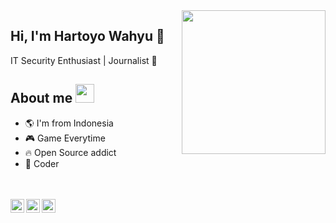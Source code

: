 <img align='right' src="https://media.giphy.com/media/M9gbBd9nbDrOTu1Mqx/giphy.gif" width="230" >

## Hi, I'm Hartoyo Wahyu :chicken:

IT Security Enthusiast | Journalist :pencil:

## About me <img src="https://media.giphy.com/media/WUlplcMpOCEmTGBtBW/giphy.gif" width="30"> 


- :earth_americas: I'm from Indonesia
- :video_game: Game Everytime
- :fire: Open Source addict
- :robot: Coder
<br>
<br>

<a href="https://t.me/planktonlaut">
  <img align="left" alt="Telegram" width="22px" src="https://cdn.jsdelivr.net/npm/simple-icons@v3/icons/telegram.svg" />
</a>
<a href="https://www.linkedin.com/hartoyo-wahyu-958378176">
  <img align="left" alt="Linkedin" width="22px" src="https://cdn.jsdelivr.net/npm/simple-icons@v3/icons/linkedin.svg" />
</a>
<a href="https://twitter.com/plankt00n">
  <img align="left" alt="Rice Eater | Twitter" width="22px" src="https://cdn.jsdelivr.net/npm/simple-icons@v3/icons/twitter.svg" />
</a>
